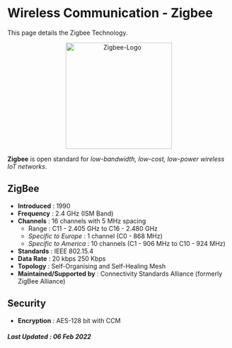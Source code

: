 # Wireless Communication - Zigbee

This page details the Zigbee Technology.

<p align="center">
   <img src="https://csa-iot.org/wp-content/uploads/2021/12/zb_logo-a_color_rgb-1.jpg" alt="Zigbee-Logo" width="240"/>
</p>

**Zigbee** is open standard for _low-bandwidth, low-cost, low-power wireless IoT networks_. 

## ZigBee
 - **Introduced** : 1990
 - **Frequency** : 2.4 GHz (ISM Band) 
 - **Channels** : 16 channels with 5 MHz spacing
   - Range : C11 - 2.405 GHz to C16 - 2.480 GHz
   - _Specific to Europe_ : 1 channel (C0 - 868 MHz)
   - _Specific to America_ : 10 channels (C1 - 906 MHz to C10 - 924 MHz) 
 - **Standards** : IEEE 802.15.4
 - **Data Rate** : 20 kbps 250 Kbps
 - **Topology** : Self-Organising and Self-Healing Mesh
 - **Maintained/Supported by** : Connectivity Standards Alliance (formerly ZigBee Alliance)

  
## Security
 - **Encryption** : AES-128 bit with CCM 

##### Last Updated : 06 Feb 2022
